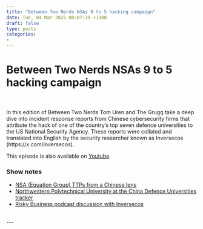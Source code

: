 ```yaml
---
title: "Between Two Nerds NSAs 9 to 5 hacking campaign"
date: Tue, 04 Mar 2025 08:07:39 +1100
draft: false
type: posts
categories: 
- 
---
```

# Between Two Nerds NSAs 9 to 5 hacking campaign

<br/>

<br/>
In this edition of Between Two Nerds Tom Uren and The Grugq take a deep dive into incident response reports from Chinese cybersecurity firms that attribute the hack of one of the country’s top seven defence universities to the US National Security Agency. These reports were collated and translated into English by the security researcher known as Inversecos (https://x.com/inversecos).

This episode is also available on [Youtube](https://www.youtube.com/watch?v=WPaBeBm3OeQ).

### Show notes

-   [NSA (Equation Group) TTPs from a Chinese lens](https://www.inversecos.com/2025/02/an-inside-look-at-nsa-equation-group.html)
-   [Northwestern Polytechnical University at the China Defence Universities tracker](https://unitracker.aspi.org.au/universities/northwestern-polytechnical-university/)
-   [Risky Business podcast discussion with Inversecos](https://youtu.be/dvSTj31CPcI?t=2350)

<br/>
---
